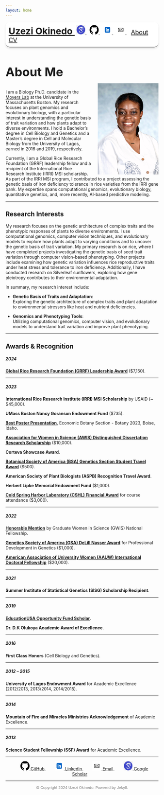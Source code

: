 ```yaml
---
layout: home
---
```


<!-- Top Navigation with Logo Links -->
<div style="background-color: white; padding: 10px; text-align: left; 
            border-bottom: 2px solid grey; border-radius: 15px; 
            box-shadow: 0 4px 6px rgba(0, 0, 0, 0.1);">
  <a href="https://uzezi93.github.io/uzezi-okinedo/" style="font-size: 30px; font-weight: bold;">Uzezi Okinedo
  </a>
  <a href="https://scholar.google.com/citations?user=LJ4IudYAAAAJ&hl=en" target="_blank" style="margin: 0 5px;">
    <img src="assets/googlescholar.jpeg" alt="Google Scholar" style="width: 30px; height: 30px;"/>
  </a>
  <a href="https://github.com/Uzezi93" target="_blank" style="margin: 0 5px;">
    <img src="assets/github.png" alt="GitHub" style="width: 30px; height: 30px;"/>
  </a>
  <a href="https://www.linkedin.com/in/uzezi-okinedo-978bb0110" target="_blank" style="margin: 0 5px;">
    <img src="assets/linked-in.png" alt="LinkedIn" style="width: 30px; height: 30px;"/>
  </a>
  <a href="mailto:Uzezi.Okinedo001@umb.edu" style="margin: 0 5px;">
    <img src="assets/email-logo.jpeg" alt="Email" style="width: 30px; height: 30px;"/>
  </a>
  <a href="https://uzezi93.github.io/uzezi-okinedo/" style="font-size: 20px; margin-left: 10px; margin-right: 10px;">About
  </a>
  <a href="assets/CV.pdf" style="font-size: 20px;">CV
  </a>
</div>


<h2 style="font-size: 40px;">About Me</h2>

<img src="assets/IMG_1496.jpeg" alt="My Photo" style="width: 200px; height: 300px; border-radius: 0; float: right; margin-left: 20px; margin-top: -20px;" />

I am a Biology Ph.D. candidate in the [Moyers Lab](https://www.brookmoyers.com) at the University of Massachusetts Boston. My research focuses on plant genomics and evolutionary biology, with a particular interest in understanding the genetic basis of trait variation and how plants adapt to diverse environments. I hold a Bachelor’s degree in Cell Biology and Genetics and a Master’s degree in Cell and Molecular Biology from the University of Lagos, earned in 2016 and 2019, respectively.

Currently, I am a Global Rice Research Foundation (GRRF) leadership fellow and a recipient of the International Rice Research Institute (IRRI) MSI scholarship. As part of the IRRI MSI program, I contributed to a project assessing the genetic basis of iron deficiency tolerance in rice varieties from the IRRI gene bank. My expertise spans computational genomics, evolutionary biology, quantitative genetics, and, more recently, AI-based predictive modeling.

---

## Research Interests

My research focuses on the genetic architecture of complex traits and the phenotypic responses of plants to diverse environments. I use computational genomics, computer vision techniques, and evolutionary models to explore how plants adapt to varying conditions and to uncover the genetic basis of trait variation. My primary research is on rice, where I have completed projects investigating the genetic basis of seed trait variation through computer vision-based phenotyping. Other projects include examining how genetic variation influences rice reproductive traits under heat stress and tolerance to iron deficiency. Additionally, I have conducted research on Silverleaf sunflowers, exploring how gene pleiotropy contributes to their environmental adaptation.

In summary, my research interest include:

- **Genetic Basis of Traits and Adaptation**:  
  Exploring the genetic architecture of complex traits and plant adaptation to environmental stressors like heat and nutrient deficiencies.

- **Genomics and Phenotyping Tools**:  
  Utilizing computational genomics, computer vision, and evolutionary models to understand trait variation and improve plant phenotyping.

---

## Awards & Recognition

##### **2024** 
**[Global Rice Research Foundation (GRRF) Leadership Award](https://ricefound.org/award-winners/)** ($7,150).

---

##### **2023** 
**International Rice Research Institute (IRRI) MSI Scholarship** by USAID (~ $45,000).  

**UMass Boston Nancy Goranson Endowment Fund** ($735).  

**[Best Poster Presentation](https://botany.org/home/awards/annual-award-recipients/2023-award-recipients.html)**, Economic Botany Section - Botany 2023, Boise, Idaho.  

**[Association for Women in Science (AWIS) Distinguished Dissertation Research Scholarship](https://awis.org/scholarships/)** ($10,000).  

**Corteva Showcase Award**.  

**[Botanical Society of America (BSA) Genetics Section Student Travel Award](https://botany.org/home/awards/annual-award-recipients/2023-award-recipients.html)** ($500).  

**American Society of Plant Biologists (ASPB) Recognition Travel Award**.  

**Herbert Lipke Memorial Endowment Fund** ($1,000).  

**[Cold Spring Harbor Laboratory (CSHL) Financial Award](https://meetings.cshl.edu/alumni.aspx?course=C-PLAN&year=18)** for course attendance ($3,000).

---

##### **2022** 
**[Honorable Mention](https://www.gwis.org/page/past_fellowships)** by Graduate Women in Science (GWIS) National Fellowship.

**[Genetics Society of America (GSA) DeLill Nasser Award](https://genestogenomes.org/congratulations-to-the-spring-2022-delill-nasser-awardees/)** for Professional Development in Genetics ($1,000).

**[American Association of University Women (AAUW) International Doctoral Fellowship](https://www.aauw.org/fellowships_directory/#rid6616)** ($20,000).

---

##### **2021** 
**Summer Institute of Statistical Genetics (SISG) Scholarship Recipient**.

---

##### **2019** 
**[EducationUSA Opportunity Fund Scholar](https://thenationonlineng.net/u-s-opportunity-funds-scholars-share-experience/#google_vignette)**.

**Dr. D.K Olukoya Academic Award of Excellence**.

---

##### **2016** 
**First Class Honors** (Cell Biology and Genetics).

---

##### **2012 – 2015** 
**University of Lagos Endowment Award** for Academic Excellence (2012/2013, 2013/2014, 2014/2015).

---

##### **2014** 
**Mountain of Fire and Miracles Ministries Acknowledgement** of Academic Excellence.

---

##### **2013** 
**Science Student Fellowship (SSF) Award** for Academic Excellence.


---

<div style="text-align: center;">
  <a href="https://github.com/Uzezi93" target="_blank" style="margin: 0 15px;">
    <img src="assets/github.png" alt="GitHub" style="width: 30px; height: 30px;"/>
    GitHub
  </a>
  <a href="https://www.linkedin.com/in/uzezi-okinedo-978bb0110" target="_blank" style="margin: 0 15px;">
    <img src="assets/linked-in.png" alt="LinkedIn" style="width: 30px; height: 30px;"/>
    LinkedIn
  </a>
  <a href="mailto:Uzezi.Okinedo001@umb.edu" style="margin: 0 15px;">
    <img src="assets/email-logo.jpeg" alt="Email" style="width: 30px; height: 30px;"/>
    Email
  </a>
  <a href="https://scholar.google.com/citations?user=LJ4IudYAAAAJ&hl=en" target="_blank" style="margin: 0 15px;">
    <img src="assets/googlescholar.jpeg" alt="Google Scholar" style="width: 30px; height: 30px;"/>
    Google Scholar
  </a>
</div>

---

<div style="text-align: center; color: grey; font-size: 12px;">
  © Copyright 2024 Uzezi Okinedo. Powered by Jekyll.
</div>

